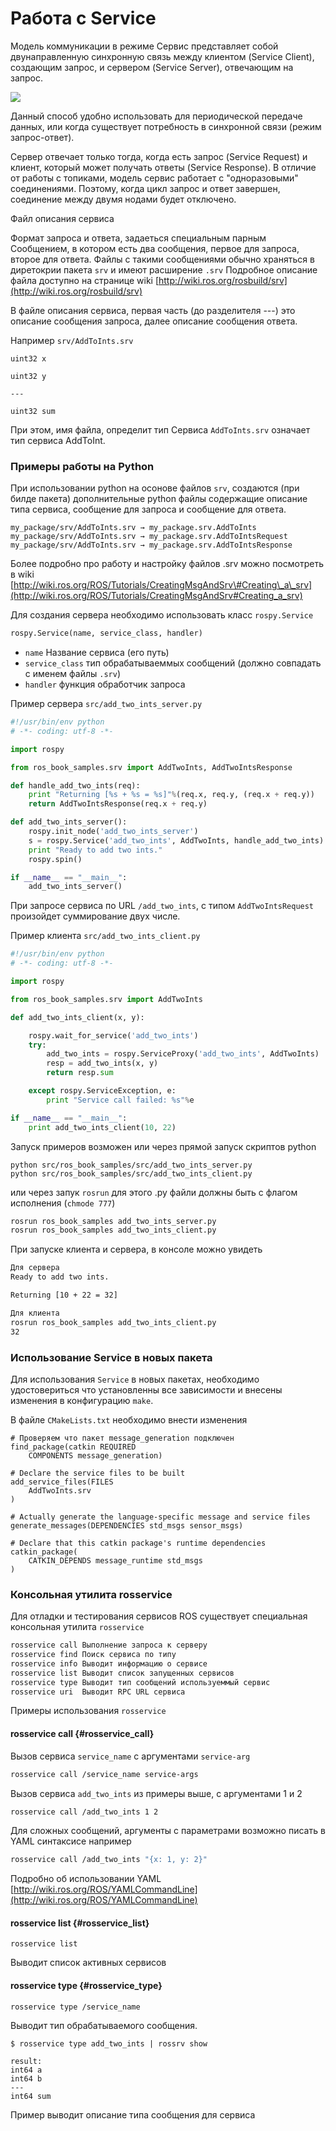 # Работа с Service

Модель коммуникации в режиме Сервис представляет собой двунаправленную синхронную связь между клиентом \(Service Client\), создающим запрос, и сервером \(Service Server\), отвечающим на запрос.

![](../.gitbook/assets/ros_service%20%281%29.png)

Данный способ удобно использовать для периодической передаче данных, или когда существует потребность в синхронной связи \(режим запрос-ответ\).

Сервер отвечает только тогда, когда есть запрос \(Service Request\) и клиент, который может получать ответы \(Service Response\). В отличие от работы с топиками, модель сервис работает с "одноразовыми" соединениями. Поэтому, когда цикл запрос и ответ завершен, соединение между двумя нодами будет отключено.

Файл описания сервиса

Формат запроса и ответа, задаеться специальным парным Сообщением, в котором есть два сообщения, первое для запроса, второе для ответа. Файлы с такими сообщениями обычно храняться в диретокрии пакета `srv` и имеют расширение `.srv` Подробное описание файла доступно на странице wiki [http://wiki.ros.org/rosbuild/srv](http://wiki.ros.org/rosbuild/srv)

В файле описания сервиса, первая часть \(до разделителя ---\) это описание сообщения запроса, далее описание сообщения ответа.

Например `srv/AddToInts.srv`

```text
uint32 x
uint32 y
---
uint32 sum
```

При этом, имя файла, определит тип Сервиса `AddToInts.srv` означает тип сервиса AddToInt.

### Примеры работы на Python

При использовании python на осонове файлов `srv`, создаются \(при билде пакета\) дополнительные python файлы содержащие описание типа сервиса, сообщение для запроса и сообщение для ответа.

```text
my_package/srv/AddToInts.srv → my_package.srv.AddToInts
my_package/srv/AddToInts.srv → my_package.srv.AddToIntsRequest
my_package/srv/AddToInts.srv → my_package.srv.AddToIntsResponse
```

Более подробно про работу и настройку  файлов .srv можно посмотреть в wiki [http://wiki.ros.org/ROS/Tutorials/CreatingMsgAndSrv\#Creating\_a\_srv](http://wiki.ros.org/ROS/Tutorials/CreatingMsgAndSrv#Creating_a_srv)

Для создания сервера необходимо использовать класс `rospy.Service`

```python
rospy.Service(name, service_class, handler)
```

* `name` Название сервиса \(его путь\)
* `service_class` тип обрабатываеммых сообщений \(должно совпадать с именем файлы `.srv`\)
* `handler` функция обработчик запроса

Пример сервера `src/add_two_ints_server.py`

```python
#!/usr/bin/env python
# -*- coding: utf-8 -*-

import rospy

from ros_book_samples.srv import AddTwoInts, AddTwoIntsResponse

def handle_add_two_ints(req):
    print "Returning [%s + %s = %s]"%(req.x, req.y, (req.x + req.y))
    return AddTwoIntsResponse(req.x + req.y)

def add_two_ints_server():
    rospy.init_node('add_two_ints_server')
    s = rospy.Service('add_two_ints', AddTwoInts, handle_add_two_ints)
    print "Ready to add two ints."
    rospy.spin()

if __name__ == "__main__":
    add_two_ints_server()

```

При запросе сервиса по URL `/add_two_ints`, с типом `AddTwoIntsRequest` произойдет суммирование двух числе.

Пример клиента `src/add_two_ints_client.py`

```python
#!/usr/bin/env python
# -*- coding: utf-8 -*-

import rospy

from ros_book_samples.srv import AddTwoInts

def add_two_ints_client(x, y):

    rospy.wait_for_service('add_two_ints')
    try:
        add_two_ints = rospy.ServiceProxy('add_two_ints', AddTwoInts)
        resp = add_two_ints(x, y)
        return resp.sum

    except rospy.ServiceException, e:
        print "Service call failed: %s"%e

if __name__ == "__main__":
    print add_two_ints_client(10, 22)
```

Запуск примеров возможен или через прямой запуск скриптов python 

```text
python src/ros_book_samples/src/add_two_ints_server.py
python src/ros_book_samples/src/add_two_ints_client.py
```

или через запук `rosrun` для этого .py файли должны быть с флагом исполнения \(`chmode 777`\)

```bash
rosrun ros_book_samples add_two_ints_server.py
rosrun ros_book_samples add_two_ints_client.py
```

При запуске клиента и сервера, в консоле можно увидеть

```bash
Для сервера
Ready to add two ints.
Returning [10 + 22 = 32]

Для клиента
rosrun ros_book_samples add_two_ints_client.py
32
```

### Использование Service в новых пакета

Для использования `Service` в новых пакетах, необходимо удостовериться что установленны все зависимости и внесены изменения в конфигурацию `make`.

В файле `CMakeLists.txt` необходимо внести изменения

```text
# Проверяем что пакет message_generation подключен
find_package(catkin REQUIRED
    COMPONENTS message_generation)
 
# Declare the service files to be built
add_service_files(FILES
    AddTwoInts.srv
)  

# Actually generate the language-specific message and service files
generate_messages(DEPENDENCIES std_msgs sensor_msgs)
  
# Declare that this catkin package's runtime dependencies
catkin_package(
    CATKIN_DEPENDS message_runtime std_msgs
)     
```

### Консольная утилита rosservice

Для отладки и тестирования сервисов ROS существует специальная консольная утилита `rosservice`

```bash
rosservice call Выполнение запроса к серверу
rosservice find Поиск сервиса по типу
rosservice info Выводит информацию о сервисе
rosservice list Выводит список запущенных сервисов
rosservice type Выводит тип сообщений используеммый сервис
rosservice uri  Выводит RPC URL сервиса
```

Примеры использования `rosservice`

#### rosservice call {#rosservice_call}

Вызов сервиса `service_name` c аргументами `service-arg`

```bash
rosservice call /service_name service-args
```

Вызов сервиса `add_two_ints` из примеры выше, с аргументами 1 и 2

```bash
rosservice call /add_two_ints 1 2
```

Для сложных сообщений, аргументы с параметрами возможно писать в YAML синтаксисе например

```bash
rosservice call /add_two_ints "{x: 1, y: 2}"
```

Подробно об использовании YAML [http://wiki.ros.org/ROS/YAMLCommandLine](http://wiki.ros.org/ROS/YAMLCommandLine)

#### rosservice list {#rosservice_list}

```text
rosservice list
```

Выводит список активных сервисов

#### rosservice type {#rosservice_type}

```text
rosservice type /service_name 
```

Выводит тип обрабатываемого сообщения.

```text
$ rosservice type add_two_ints | rossrv show

result:
int64 a
int64 b
---
int64 sum
```

Пример выводит описание типа сообщения для сервиса

